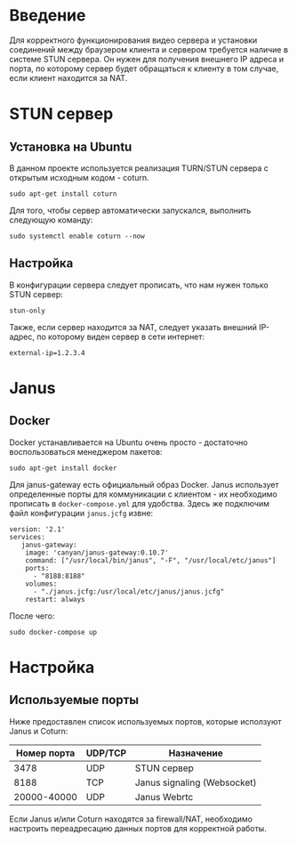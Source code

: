 # Введение
Для корректного функционирования видео сервера и установки соединений между браузером клиента и сервером требуется наличие в системе STUN сервера. Он нужен для получения внешнего IP адреса и порта, по которому сервер будет обращаться к клиенту в том случае, если клиент находится за NAT.
# STUN сервер
## Установка на Ubuntu
В данном проекте используется реализация TURN/STUN сервера с открытым исходным кодом - coturn.
```
sudo apt-get install coturn
```
Для того, чтобы сервер автоматически запускался, выполнить следующую команду:
```
sudo systemctl enable coturn --now
```
## Настройка
В конфигурации сервера следует прописать, что нам нужен только STUN сервер:
```
stun-only
```
Также, если сервер находится за NAT, следует указать внешний IP-адрес, по которому виден сервер в сети интернет:
```
external-ip=1.2.3.4
```
# Janus
## Docker
Docker устанавливается на Ubuntu очень просто - достаточно воспользоваться менеджером пакетов:
```
sudo apt-get install docker
```
Для janus-gateway есть официальный образ Docker. Janus использует определенные порты для коммуникации с клиентом - их необходимо прописать в `docker-compose.yml` для удобства. Здесь же подключим файл конфигурации `janus.jcfg` извне:
```
version: '2.1'
services:
   janus-gateway:
    image: 'canyan/janus-gateway:0.10.7'
    command: ["/usr/local/bin/janus", "-F", "/usr/local/etc/janus"]
    ports:
      - "8188:8188"
    volumes:
      - "./janus.jcfg:/usr/local/etc/janus/janus.jcfg"    
    restart: always
```
После чего:
```
sudo docker-compose up 
```
# Настройка

## Используемые порты
Ниже предоставлен список используемых портов, которые исползуют Janus и Coturn:

|Номер порта  | UDP/TCP | Назначение
|------------- | ------------- | --|
|3478  | UDP | STUN сервер|
|8188  | TCP | Janus signaling (Websocket)|
|20000-40000 | UDP | Janus Webrtc|
Если Janus и/или Coturn находятся за firewall/NAT, необходимо настроить переадресацию данных портов для корректной работы.

